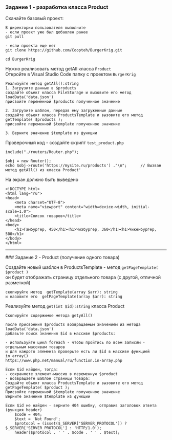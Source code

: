 ### Задание 1 - разработка класса Product

Скачайте базовый проект:
```
В директории пользователя выполните
- если проект уже был добавлен ранее
git pull

- если проекта еще нет
git clone https://github.com/Coopteh/BurgerKrig.git

cd BurgerKrig
```
Нужно реализовать метод getAll класса `Product`  
Откройте в Visual Studio Code папку с проектом `BurgerKrig`    
```
Реализуйте метод getAll():string
1. Загрузите данные в $products
создайте объект класса FileStorage и вызовите его метод loadData('data.json')
присвойте переменной $products полученное значение

2. Загрузите шаблон, передав ему загруженные данные
создайте объект класса ProductsTemplate и вызовите его метод getTemplate( $products );
присвойте переменной $template полученное значение

3. Верните значение $template из функции
```

Проверочный код - создайте скрипт `test_product.php`
```
include("./routers/Router.php");

$obj = new Router();
echo $obj->route('https://mysite.ru/products') ."\n";      // Вызван метод getAll() из класса Product'
```

На экран должно быть выведено
```
<!DOCTYPE html>
<html lang="ru">
<head>
    <meta charset="UTF-8">
    <meta name="viewport" content="width=device-width, initial-scale=1.0">
    <title>Список товаров</title>
</head>
<body>
    <h1>Гамбургер, 450</h1><h1>Чизбургер, 360</h1><h1>Чикенбургер, 500</h1>
</body>
</html>
```
<hr>
### Задание 2 - Product (получение одного товара)

Создайте новый шаблон в ProductsTemplate - метод `getPageTemplate( $product )`  
он будет отображать страницу отдельного товара (с другой, отличной разметкой)   
```
скопируйте метод  getTemplate(array $arr): string
и назовите его  getPageTemplate(array $arr): string 
```
Реализуйте метод `get(int $id):string` класса Product   
```
Скопируйте содержимое метода getyAll()

после присвоения $products возвращаемым значением из метода loadData('data.json')
добавьте поиск значения $id в массиве $products:

- используйте цикл foreach - чтобы пройтись по всем записям - отдельным массивам товаров
и для каждого элемента проверьте есть ли $id в массиве функцией in_array()
https://www.php.net/manual/ru/function.in-array.php

Если $id найден, тогда:
- сохраняете элемент-массив в переменную $product
- возвращаете шаблон страницы товара:
Создайте объект класса ProductsTemplate и вызовите его метод getPageTemplate( $product );
Присвойте переменной $template полученное значение
Верните значение $template из функции

Если $id не найден - верните 404 ошибку, отправив заголовок ответа (функция header)
    $code = 404;
    $text = 'Not Found';
    $protocol = (isset($_SERVER['SERVER_PROTOCOL']) ? $_SERVER['SERVER_PROTOCOL'] : 'HTTP/1.0');
    header($protocol . ' ' . $code . ' ' . $text);
```

